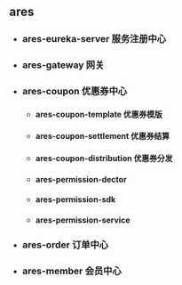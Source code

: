 ## ares

- ### ares-eureka-server 服务注册中心
- ### ares-gateway 网关
- ### ares-coupon 优惠券中心
    - #### ares-coupon-template 优惠券模版
    - #### ares-coupon-settlement 优惠券结算
    - #### ares-coupon-distribution 优惠券分发
    - #### ares-permission-dector
    - #### ares-permission-sdk
    - #### ares-permission-service
- ### ares-order 订单中心
- ### ares-member 会员中心